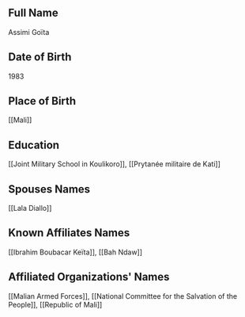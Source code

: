## Full Name
Assimi Goïta

## Date of Birth
1983

## Place of Birth
[[Mali]]

## Education
[[Joint Military School in Koulikoro]], [[Prytanée militaire de Kati]]

## Spouses Names
[[Lala Diallo]]

## Known Affiliates Names
[[Ibrahim Boubacar Keïta]], [[Bah Ndaw]]

## Affiliated Organizations' Names
[[Malian Armed Forces]], [[National Committee for the Salvation of the People]], [[Republic of Mali]]